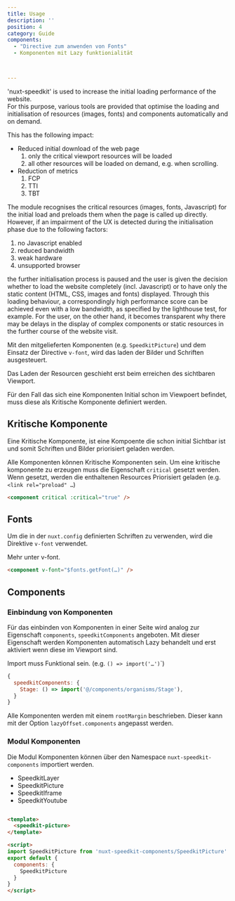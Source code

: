 ```yaml
---
title: Usage
description: ''
position: 4
category: Guide
components:
  - "Directive zum anwenden von Fonts"
  - Komponenten mit Lazy funktionialität



---
```



'nuxt-speedkit' is used to increase the initial loading performance of the website.  
For this purpose, various tools are provided that optimise the loading and initialisation of resources (images, fonts) and components automatically and on demand.

This has the following impact:
- Reduced initial download of the web page
  1. only the critical viewport resources will be loaded
  2. all other resources will be loaded on demand, e.g. when scrolling.
- Reduction of metrics 
  1. FCP
  2. TTI
  3. TBT

The module recognises the critical resources (images, fonts, Javascript) for the initial load and preloads them when the page is called up directly. However, if an impairment of the UX is detected during the initialisation phase due to the following factors:
  1. no Javascript enabled
  2. reduced bandwidth
  3. weak hardware
  4. unsupported browser

the further initialisation process is paused and the user is given the decision whether to load the website completely (incl. Javascript) or to have only the static content (HTML, CSS, images and fonts) displayed. Through this loading behaviour, a correspondingly high performance score can be achieved even with a low bandwidth, as specified by the lighthouse test, for example. For the user, on the other hand, it becomes transparent why there may be delays in the display of complex components or static resources in the further course of the website visit.





Mit den mitgelieferten Komponenten (e.g. `SpeedkitPicture`) und dem Einsatz der Directive `v-font`, wird das laden der Bilder und Schriften ausgesteuert.

Das Laden der Resourcen geschieht erst beim erreichen des sichtbaren Viewport.

Für den Fall das sich eine Komponenten Initial schon im Viewpoert befindet, muss diese als <nuxt-link to="/usage#kritische-komponente">Kritische Komponente</nuxt-link> definiert werden.



## Kritische Komponente

Eine Kritische Komponente, ist eine Kompoente die schon initial Sichtbar ist und somit Schriften und Bilder priorisiert geladen werden.

Alle Komponenten können Kritische Komponenten sein. Um eine kritische komponente zu erzeugen muss die Eigenschaft `critical` gesetzt werden. Wenn gesetzt, werden die enthaltenen Resources Priorisiert geladen (e.g. `<link rel="preload" …`)

```html
<component critical :critical="true" />
```


## Fonts

Um die in der `nuxt.config` definierten Schriften zu verwenden, wird die Direktive `v-font` verwendet.

Mehr unter <nuxt-link to="/v-font">v-font</nuxt-link>.

```html
<component v-font="$fonts.getFont(…)" />
```

## Components
### Einbindung von Komponenten

Für das einbinden von Komponenten in einer Seite wird analog zur Eigenschaft `components`, `speedkitComponents` angeboten. Mit dieser Eigenschaft werden Komponenten automatisch Lazy behandelt und erst aktiviert wenn diese im Viewport sind.

<alert>
Import muss Funktional sein. (e.g. <code>() => import('…')</code>`)
</alert>

```js
{
  speedkitComponents: {
    Stage: () => import('@/components/organisms/Stage'),
  }
}
```

Alle Komponenten werden mit einem `rootMargin` beschrieben. Dieser kann mit der <nuxt-link to="/options#components">Option `lazyOffset.components`</nuxt-link> angepasst werden. 


### Modul Komponenten


Die Modul Komponenten können über den Namespace `nuxt-speedkit-components` importiert werden.


- <nuxt-link to="/components/speedkit-layer">SpeedkitLayer</nuxt-link>
- <nuxt-link to="/components/speedkit-picture">SpeedkitPicture</nuxt-link>
- <nuxt-link to="/components/speedkit-iframe">SpeedkitIframe</nuxt-link>
- <nuxt-link to="/components/speedkit-youtube">SpeedkitYoutube</nuxt-link>

```html

<template>
  <speedkit-picture>
</template>

<script>
import SpeedkitPicture from 'nuxt-speedkit-components/SpeedkitPicture'
export default {
  components: {
    SpeedkitPicture
  }
}
</script>
```

